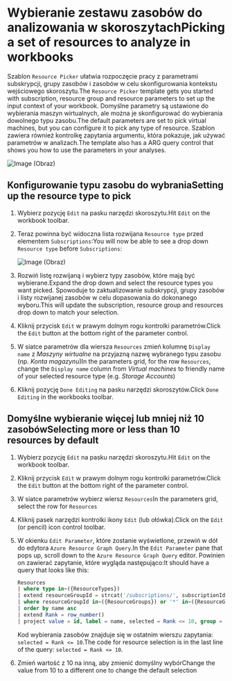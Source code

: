# <a name="picking-a-set-of-resources-to-analyze-in-workbooks"></a><span data-ttu-id="d9c14-101">Wybieranie zestawu zasobów do analizowania w skoroszytach</span><span class="sxs-lookup"><span data-stu-id="d9c14-101">Picking a set of resources to analyze in workbooks</span></span>

<span data-ttu-id="d9c14-102">Szablon `Resource Picker` ułatwia rozpoczęcie pracy z parametrami subskrypcji, grupy zasobów i zasobów w celu skonfigurowania kontekstu wejściowego skoroszytu.</span><span class="sxs-lookup"><span data-stu-id="d9c14-102">The `Resource Picker` template gets you started with subscription, resource group and resource parameters to set up the input context of your workbook.</span></span> <span data-ttu-id="d9c14-103">Domyślne parametry są ustawione do wybierania maszyn wirtualnych, ale można je skonfigurować do wybierania dowolnego typu zasobu.</span><span class="sxs-lookup"><span data-stu-id="d9c14-103">The default parameters are set to pick virtual machines, but you can configure it to pick any type of resource.</span></span> <span data-ttu-id="d9c14-104">Szablon zawiera również kontrolkę zapytania argumentu, która pokazuje, jak używać parametrów w analizach.</span><span class="sxs-lookup"><span data-stu-id="d9c14-104">The template also has a ARG query control that shows you how to use the parameters in your analyses.</span></span>

![Image (Obraz)](Full.png)

## <a name="setting-up-the-resource-type-to-pick"></a><span data-ttu-id="d9c14-106">Konfigurowanie typu zasobu do wybrania</span><span class="sxs-lookup"><span data-stu-id="d9c14-106">Setting up the resource type to pick</span></span>

1. <span data-ttu-id="d9c14-107">Wybierz pozycję `Edit` na pasku narzędzi skoroszytu.</span><span class="sxs-lookup"><span data-stu-id="d9c14-107">Hit `Edit` on the workbook toolbar.</span></span>
2. <span data-ttu-id="d9c14-108">Teraz powinna być widoczna lista rozwijana `Resource type` przed elementem `Subscriptions`:</span><span class="sxs-lookup"><span data-stu-id="d9c14-108">You will now be able to see a drop down `Resource type` before `Subscriptions`:</span></span>

    ![Image (Obraz)](Parameter.png)
3. <span data-ttu-id="d9c14-110">Rozwiń listę rozwijaną i wybierz typy zasobów, które mają być wybierane.</span><span class="sxs-lookup"><span data-stu-id="d9c14-110">Expand the drop down and select the resource types you want picked.</span></span> <span data-ttu-id="d9c14-111">Spowoduje to zaktualizowanie subskrypcji, grupy zasobów i listy rozwijanej zasobów w celu dopasowania do dokonanego wyboru.</span><span class="sxs-lookup"><span data-stu-id="d9c14-111">This will update the subscription, resource group and resources drop down to match your selection.</span></span>
4. <span data-ttu-id="d9c14-112">Kliknij przycisk `Edit` w prawym dolnym rogu kontrolki parametrów.</span><span class="sxs-lookup"><span data-stu-id="d9c14-112">Click the `Edit` button at the bottom right of the parameter control.</span></span>
5. <span data-ttu-id="d9c14-113">W siatce parametrów dla wiersza `Resources` zmień kolumnę `Display name` z _Maszyny wirtualne_ na przyjazną nazwę wybranego typu zasobu (np. _Konta magazynu_)</span><span class="sxs-lookup"><span data-stu-id="d9c14-113">In the parameters grid, for the row `Resources`, change the `Display name` column from _Virtual machines_ to friendly name of your selected resource type (e.g. _Storage Accounts_)</span></span>
6. <span data-ttu-id="d9c14-114">Kliknij pozycję `Done Editing` na pasku narzędzi skoroszytów.</span><span class="sxs-lookup"><span data-stu-id="d9c14-114">Click `Done Editing` in the workbooks toolbar.</span></span>

## <a name="selecting-more-or-less-than-10-resources-by-default"></a><span data-ttu-id="d9c14-115">Domyślne wybieranie więcej lub mniej niż 10 zasobów</span><span class="sxs-lookup"><span data-stu-id="d9c14-115">Selecting more or less than 10 resources by default</span></span>

1. <span data-ttu-id="d9c14-116">Wybierz pozycję `Edit` na pasku narzędzi skoroszytu.</span><span class="sxs-lookup"><span data-stu-id="d9c14-116">Hit `Edit` on the workbook toolbar.</span></span>
2. <span data-ttu-id="d9c14-117">Kliknij przycisk `Edit` w prawym dolnym rogu kontrolki parametrów.</span><span class="sxs-lookup"><span data-stu-id="d9c14-117">Click the `Edit` button at the bottom right of the parameter control.</span></span>
3. <span data-ttu-id="d9c14-118">W siatce parametrów wybierz wiersz `Resources`</span><span class="sxs-lookup"><span data-stu-id="d9c14-118">In the parameters grid, select the row for `Resources`</span></span>
4. <span data-ttu-id="d9c14-119">Kliknij pasek narzędzi kontrolki ikony `Edit` (lub ołówka).</span><span class="sxs-lookup"><span data-stu-id="d9c14-119">Click on the `Edit` (or pencil) icon control toolbar.</span></span>
5. <span data-ttu-id="d9c14-120">W okienku `Edit Parameter`, które zostanie wyświetlone, przewiń w dół do edytora `Azure Resource Graph Query`.</span><span class="sxs-lookup"><span data-stu-id="d9c14-120">In the `Edit Parameter` pane that pops up, scroll down to the `Azure Resource Graph Query` editor.</span></span> <span data-ttu-id="d9c14-121">Powinien on zawierać zapytanie, które wygląda następująco:</span><span class="sxs-lookup"><span data-stu-id="d9c14-121">It should have a query that looks like this:</span></span>
    ```sql
    Resources
    | where type in~({ResourceTypes})
    | extend resourceGroupId = strcat('/subscriptions/', subscriptionId, '/resourceGroups/', resourceGroup)
    | where resourceGroupId in~({ResourceGroups}) or '*' in~({ResourceGroups})
    | order by name asc
    | extend Rank = row_number()
    | project value = id, label = name, selected = Rank <= 10, group = resourceGroup
    ```
    <span data-ttu-id="d9c14-122">Kod wybierania zasobów znajduje się w ostatnim wierszu zapytania: `selected = Rank <= 10`.</span><span class="sxs-lookup"><span data-stu-id="d9c14-122">The code for resource selection is in the last line of the query: `selected = Rank <= 10`.</span></span> 

6. <span data-ttu-id="d9c14-123">Zmień wartość z 10 na inną, aby zmienić domyślny wybór</span><span class="sxs-lookup"><span data-stu-id="d9c14-123">Change the value from 10 to a different one to change the default selection</span></span>